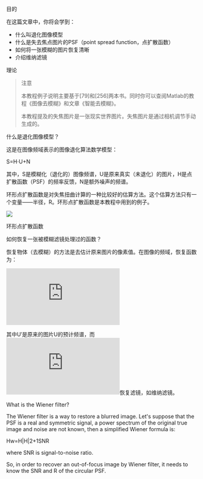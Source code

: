 目的

在这篇文章中，你将会学到：

* 什么叫退化图像模型
* 什么是失去焦点图片的PSF（point spread function，点扩散函数）
* 如何将一张模糊的图片恢复清晰
* 介绍维纳滤镜

理论

> 注意
> 
> 本教程例子说明主要基于[79]和[256]两本书。同时你可以查阅Matlab的教程《图像去模糊》和文章《智能去模糊》。
>
> 本教程提及的失焦图片是一张现实世界图片。失焦图片是通过相机调节手动生成的。

什么是退化图像模型？

这是在图像频域表示的图像退化算法数学模型：

S=H⋅U+N

其中，S是模糊化（退化的）图像频谱，U是原来真实（未退化）的图片，H是点扩散函数（PSF）的频率反馈，N是额外噪声的频谱。

环形点扩散函数是对失焦扭曲计算的一种比较好的估算方法。这个估算方法只有一个变量——半径，R。环形点扩散函数是本教程中用到的例子。

![](https://docs.opencv.org/4.1.0/psf.png)

环形点扩散函数

如何恢复一张被模糊滤镜处理过的函数？

恢复物体（去模糊）的方法是去估计原来图片的像素值。在图像的频域，恢复函数为：

![](http://latex.codecogs.com/gif.latex?U%27%20%3D%20H_w%5Ccdot%20S)

其中U′是原来的图片U的预计频谱，而![](http://latex.codecogs.com/gif.latex?H_w)恢复滤镜，如维纳滤镜。

What is the Wiener filter?

The Wiener filter is a way to restore a blurred image. Let's suppose that the PSF is a real and symmetric signal, a power spectrum of the original true image and noise are not known, then a simplified Wiener formula is:

Hw=H|H|2+1SNR

where SNR is signal-to-noise ratio.

So, in order to recover an out-of-focus image by Wiener filter, it needs to know the SNR and R of the circular PSF.